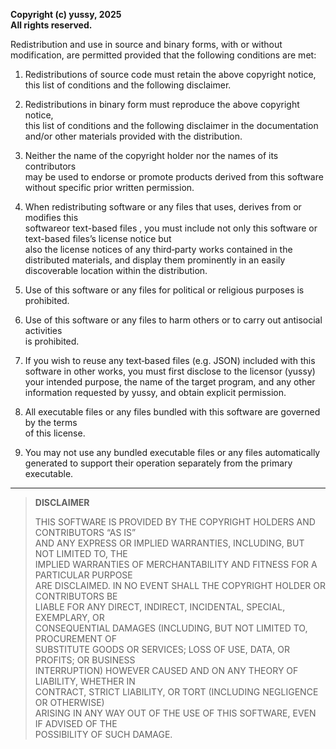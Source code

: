 ﻿**Copyright (c) yussy, 2025  
All rights reserved.**

Redistribution and use in source and binary forms, with or without modification, are permitted provided that the following conditions are met:

1. Redistributions of source code must retain the above copyright notice,  
   this list of conditions and the following disclaimer.

2. Redistributions in binary form must reproduce the above copyright notice,  
   this list of conditions and the following disclaimer in the documentation  
   and/or other materials provided with the distribution.

3. Neither the name of the copyright holder nor the names of its contributors  
   may be used to endorse or promote products derived from this software 
   without specific prior written permission.

4. When redistributing software or any files that uses, derives from or modifies this  
   softwareor text-based files , you must include not only this software or text-based files’s license notice but  
   also the license notices of any third‑party works contained in the  
   distributed materials, and display them prominently in an easily  
   discoverable location within the distribution.

5. Use of this software or any files for political or religious purposes is prohibited.

6. Use of this software or any files to harm others or to carry out antisocial activities  
   is prohibited.

7. If you wish to reuse any text‑based files (e.g. JSON) included with this  
   software in other works, you must first disclose to the licensor (yussy)  
   your intended purpose, the name of the target program, and any other  
   information requested by yussy, and obtain explicit permission.

8. All executable files or any files bundled with this software are governed by the terms  
   of this license.

9. You may not use any bundled executable files or any files automatically  
   generated to support their operation separately from the primary  
   executable.

---

> **DISCLAIMER**  
>  
> THIS SOFTWARE IS PROVIDED BY THE COPYRIGHT HOLDERS AND CONTRIBUTORS “AS IS”  
> AND ANY EXPRESS OR IMPLIED WARRANTIES, INCLUDING, BUT NOT LIMITED TO, THE  
> IMPLIED WARRANTIES OF MERCHANTABILITY AND FITNESS FOR A PARTICULAR PURPOSE  
> ARE DISCLAIMED. IN NO EVENT SHALL THE COPYRIGHT HOLDER OR CONTRIBUTORS BE  
> LIABLE FOR ANY DIRECT, INDIRECT, INCIDENTAL, SPECIAL, EXEMPLARY, OR  
> CONSEQUENTIAL DAMAGES (INCLUDING, BUT NOT LIMITED TO, PROCUREMENT OF  
> SUBSTITUTE GOODS OR SERVICES; LOSS OF USE, DATA, OR PROFITS; OR BUSINESS  
> INTERRUPTION) HOWEVER CAUSED AND ON ANY THEORY OF LIABILITY, WHETHER IN  
> CONTRACT, STRICT LIABILITY, OR TORT (INCLUDING NEGLIGENCE OR OTHERWISE)  
> ARISING IN ANY WAY OUT OF THE USE OF THIS SOFTWARE, EVEN IF ADVISED OF THE  
> POSSIBILITY OF SUCH DAMAGE.
